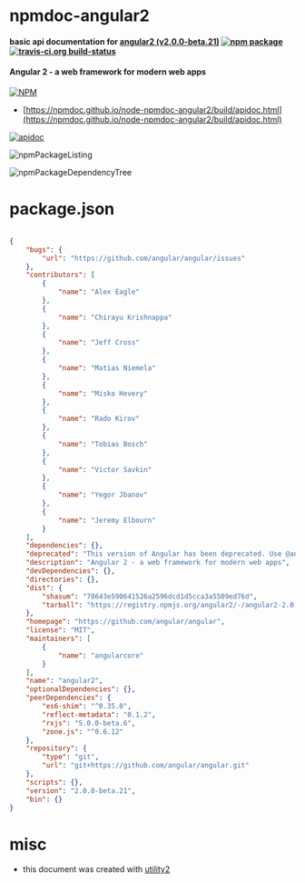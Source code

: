 # npmdoc-angular2

#### basic api documentation for  [angular2 (v2.0.0-beta.21)](https://github.com/angular/angular)  [![npm package](https://img.shields.io/npm/v/npmdoc-angular2.svg?style=flat-square)](https://www.npmjs.org/package/npmdoc-angular2) [![travis-ci.org build-status](https://api.travis-ci.org/npmdoc/node-npmdoc-angular2.svg)](https://travis-ci.org/npmdoc/node-npmdoc-angular2)

#### Angular 2 - a web framework for modern web apps

[![NPM](https://nodei.co/npm/angular2.png?downloads=true&downloadRank=true&stars=true)](https://www.npmjs.com/package/angular2)

- [https://npmdoc.github.io/node-npmdoc-angular2/build/apidoc.html](https://npmdoc.github.io/node-npmdoc-angular2/build/apidoc.html)

[![apidoc](https://npmdoc.github.io/node-npmdoc-angular2/build/screenCapture.buildCi.browser.%252Ftmp%252Fbuild%252Fapidoc.html.png)](https://npmdoc.github.io/node-npmdoc-angular2/build/apidoc.html)

![npmPackageListing](https://npmdoc.github.io/node-npmdoc-angular2/build/screenCapture.npmPackageListing.svg)

![npmPackageDependencyTree](https://npmdoc.github.io/node-npmdoc-angular2/build/screenCapture.npmPackageDependencyTree.svg)



# package.json

```json

{
    "bugs": {
        "url": "https://github.com/angular/angular/issues"
    },
    "contributors": [
        {
            "name": "Alex Eagle"
        },
        {
            "name": "Chirayu Krishnappa"
        },
        {
            "name": "Jeff Cross"
        },
        {
            "name": "Matias Niemela"
        },
        {
            "name": "Misko Hevery"
        },
        {
            "name": "Rado Kirov"
        },
        {
            "name": "Tobias Bosch"
        },
        {
            "name": "Victor Savkin"
        },
        {
            "name": "Yegor Jbanov"
        },
        {
            "name": "Jeremy Elbourn"
        }
    ],
    "dependencies": {},
    "deprecated": "This version of Angular has been deprecated. Use @angular/core instead.",
    "description": "Angular 2 - a web framework for modern web apps",
    "devDependencies": {},
    "directories": {},
    "dist": {
        "shasum": "78643e590641526a2596dcd1d5cca3a5509ed76d",
        "tarball": "https://registry.npmjs.org/angular2/-/angular2-2.0.0-beta.21.tgz"
    },
    "homepage": "https://github.com/angular/angular",
    "license": "MIT",
    "maintainers": [
        {
            "name": "angularcore"
        }
    ],
    "name": "angular2",
    "optionalDependencies": {},
    "peerDependencies": {
        "es6-shim": "^0.35.0",
        "reflect-metadata": "0.1.2",
        "rxjs": "5.0.0-beta.6",
        "zone.js": "^0.6.12"
    },
    "repository": {
        "type": "git",
        "url": "git+https://github.com/angular/angular.git"
    },
    "scripts": {},
    "version": "2.0.0-beta.21",
    "bin": {}
}
```



# misc
- this document was created with [utility2](https://github.com/kaizhu256/node-utility2)
